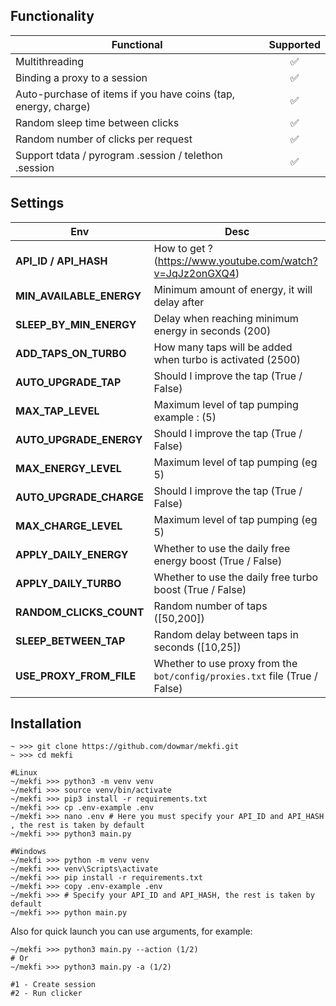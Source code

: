 
## Functionality
| Functional                                                     | Supported |
|----------------------------------------------------------------|:---------:|
| Multithreading                                                 |     ✅     |
| Binding a proxy to a session                                   |     ✅     |
| Auto-purchase of items if you have coins (tap, energy, charge) |     ✅     |
| Random sleep time between clicks                               |     ✅     |
| Random number of clicks per request                            |     ✅     |
| Support tdata / pyrogram .session / telethon .session          |     ✅     |

## Settings
| Env                | Desc                                                                               |
|--------------------------|----------------------------------------------------------------------------------------|
| **API_ID / API_HASH**    | How to get ? (https://www.youtube.com/watch?v=JqJz2onGXQ4)           |
| **MIN_AVAILABLE_ENERGY** | Minimum amount of energy, it will delay after |
| **SLEEP_BY_MIN_ENERGY**  | Delay when reaching minimum energy in seconds (200)                                 |
| **ADD_TAPS_ON_TURBO**    | How many taps will be added when turbo is activated (2500)                          |
| **AUTO_UPGRADE_TAP**     | Should I improve the tap (True / False)                                                |
| **MAX_TAP_LEVEL**        | Maximum level of tap pumping example : (5)                                                    |
| **AUTO_UPGRADE_ENERGY**  | Should I improve the tap (True / False)                                                |
| **MAX_ENERGY_LEVEL**     | Maximum level of tap pumping (eg 5)                                                    |
| **AUTO_UPGRADE_CHARGE**  | Should I improve the tap (True / False)                                                |
| **MAX_CHARGE_LEVEL**     | Maximum level of tap pumping (eg 5)                                                    |
| **APPLY_DAILY_ENERGY**   | Whether to use the daily free energy boost (True / False)                              |
| **APPLY_DAILY_TURBO**    | Whether to use the daily free turbo boost (True / False)                               |
| **RANDOM_CLICKS_COUNT**  | Random number of taps ([50,200])                                                      |
| **SLEEP_BETWEEN_TAP**    | Random delay between taps in seconds ([10,25])                                        |
| **USE_PROXY_FROM_FILE**  | Whether to use proxy from the `bot/config/proxies.txt` file (True / False)             |

## Installation
```shell
~ >>> git clone https://github.com/dowmar/mekfi.git
~ >>> cd mekfi

#Linux
~/mekfi >>> python3 -m venv venv
~/mekfi >>> source venv/bin/activate
~/mekfi >>> pip3 install -r requirements.txt
~/mekfi >>> cp .env-example .env
~/mekfi >>> nano .env # Here you must specify your API_ID and API_HASH , the rest is taken by default
~/mekfi >>> python3 main.py

#Windows
~/mekfi >>> python -m venv venv
~/mekfi >>> venv\Scripts\activate
~/mekfi >>> pip install -r requirements.txt
~/mekfi >>> copy .env-example .env
~/mekfi >>> # Specify your API_ID and API_HASH, the rest is taken by default
~/mekfi >>> python main.py
```

Also for quick launch you can use arguments, for example:
```shell
~/mekfi >>> python3 main.py --action (1/2)
# Or
~/mekfi >>> python3 main.py -a (1/2)

#1 - Create session
#2 - Run clicker
```
